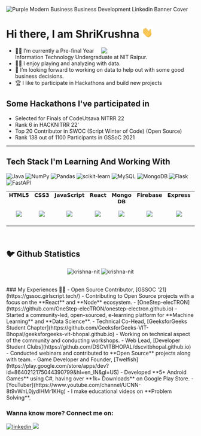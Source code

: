 ![Purple Modern Business Business Development Linkedin Banner Cover](https://user-images.githubusercontent.com/73196470/161052563-0ddba6da-611d-4387-97cc-0c64e0fb6a7e.gif)


# Hi there, I am ShriKrushna <img src="https://github.com/AnjaliPatle/AnjaliPatle/blob/main/Hi.gif" width="30px"> 

<img src="https://media.giphy.com/media/JrXas5ecb4FkwbFpIE/giphy.gif" width="250px" align="right"/>


- 👨‍🎓 I’m currently a Pre-final Year Information Technology Undergraduate at NIT Raipur.
- 👩‍💻 I enjoy playing and analyzing with data.
- 🤝 I’m looking forward to working on data to help out with some good business decisions.
- 🏆 I like to participate in Hackathons and build new projects


 ## Some Hackathons I've participated in 
 - Selected for Finals of CodeUtsava NITRR 22
 - Rank 6 in HACKNITRR 22'
 - Top 20 Contributor in SWOC (Script Winter of Code) (Open Source)
 - Rank 138 out of 1100 Participants in GSSoC 2021
 
 <hr/>
 
 ## Tech Stack I'm Learning And Working With
 ![Java](https://img.shields.io/badge/java-%23ED8B00.svg?style=for-the-badge&logo=java&logoColor=white)
 ![NumPy](https://img.shields.io/badge/numpy-%23013243.svg?style=for-the-badge&logo=numpy&logoColor=white)
 ![Pandas](https://img.shields.io/badge/pandas-%23150458.svg?style=for-the-badge&logo=pandas&logoColor=white)
 ![scikit-learn](https://img.shields.io/badge/scikit--learn-%23F7931E.svg?style=for-the-badge&logo=scikit-learn&logoColor=white)
 ![MySQL](https://img.shields.io/badge/mysql-%2300f.svg?style=for-the-badge&logo=mysql&logoColor=white)
 ![MongoDB](https://img.shields.io/badge/MongoDB-%234ea94b.svg?style=for-the-badge&logo=mongodb&logoColor=white)
 ![Flask](https://img.shields.io/badge/flask-%23000.svg?style=for-the-badge&logo=flask&logoColor=white)
 ![FastAPI](https://img.shields.io/badge/FastAPI-005571?style=for-the-badge&logo=fastapi)
 
 <table align="center">
  <tbody>
    <tr valign="top">
      <td width="10%" align="center">
        <span>𝗛𝗧𝗠𝗟𝟱</span><br><br><br>
        <img height="50px" src="https://cdn.svgporn.com/logos/html-5.svg">
      </td>
      <td width="10%" align="center">
        <span>𝗖𝗦𝗦𝟯</span><br><br><br>
        <img height="50px" src="https://cdn.svgporn.com/logos/css-3.svg">
      </td>
      <td width="10%" align="center">
        <span>𝗝𝗮𝘃𝗮𝗦𝗰𝗿𝗶𝗽𝘁</span><br><br><br>
        <img height="50px" src="https://cdn.svgporn.com/logos/javascript.svg">
      </td>
      <td width="10%" align="center">
        <span>𝗥𝗲𝗮𝗰𝘁</span><br><br><br>
        <img height="50px" src="https://cdn.svgporn.com/logos/react.svg">
      </td>
      <td width="10%" align="center">
        <span>𝗠𝗼𝗻𝗴𝗼 𝗗𝗕</span><br><br>
        <img height="50px" src="https://cdn.svgporn.com/logos/mongodb.svg">
      </td>
       <td width="10%" align="center">
        <span>𝗙𝗶𝗿𝗲𝗯𝗮𝘀𝗲</span><br><br><br>
        <img height="50px" src="https://cdn.svgporn.com/logos/firebase.svg">
      </td>
      <td width="10%" align="center">
        <span>𝗘𝘅𝗽𝗿𝗲𝘀𝘀</span><br><br><br>
        <img height="50px" src="https://cdn.svgporn.com/logos/express.svg">
      </td>
      <td width="10%" align="center">
        <span>𝗠𝗮𝘁𝗲𝗿𝗶𝗮𝗹-𝗨𝗜</span><br><br>
        <img height="50px" src="https://cdn.svgporn.com/logos/material-ui.svg">
      </td>
      <td width="10%" align="center">
        <span>𝗚𝗶𝘁</span><br><br><br>
        <img height="50px" src="https://cdn.svgporn.com/logos/git.svg">
      </td>
      <td width="10%" align="center">
        <span>𝗩𝗦 𝗖𝗼𝗱𝗲</span><br><br><br>
        <img height="50px" src="https://cdn.svgporn.com/logos/visual-studio-code.svg">
      </td>
    </tr>
  </tbody>
</table>
<br/>








<h2 align="left">🐦 Github Statistics </h2>
<p align="center">

<img src="https://github-readme-streak-stats.herokuapp.com/?user=krishna-nit&theme=tokyonight" alt="krishna-nit" />
<img src="https://github-readme-stats.vercel.app/api?username=krishna-nit&show_icons=true&hide_border=true&theme=tokyonight" alt="krishna-nit" />

  
</p>

<br>  
### My Experiences 🙌🏻
- Open Source Contributor, [GSSOC '21](https://gssoc.girlscript.tech/) - Contributing to Open Source projects with a focus on the **React** and **Node** ecosystem.
- [OneStep-elecTRON](https://github.com/OneStep-elecTRON/onestep-electron.github.io) - Started a community-led, open-sourced, e-learning platform for **Machine Learning** and **Data Science**.
- Technical Co-Head, [GeeksforGeeks Student Chapter](https://github.com/GeeksforGeeks-VIT-Bhopal/geeksforgeeks-vit-bhopal.github.io) - Working on technical aspect of the community and conducting workshops.
- Web Lead, [Developer Student Clubs](https://github.com/DSCVITBHOPAL/dscvitbhopal.github.io) - Conducted webinars and contributed to **Open Source** projects along with team.
- Game Developer and Founder, [Twelfish](https://play.google.com/store/apps/dev?id=8640212175044390799&hl=en_IN&gl=US) - Developed **5+ Android Games** using C#, having over **1k+ Downloads** on Google Play Store.
- [YouTuber](https://www.youtube.com/channel/UCNN-8t9vWnL0jydIHMr1KHg) - I make educational videos on **Problem Solving**.



### Wanna know more? Connect me on:

<a href="https://www.linkedin.com/in/krishna-nit/" target="_blank">
<img src=https://img.shields.io/badge/linkedin-%231E77B5.svg?&style=for-the-badge&logo=linkedin&logoColor=white alt=linkedin style="margin-bottom: 5px;" />
</a>
<a href = "mailto:krish30jan@gmail.com" target = "_blank">
<img src="https://img.shields.io/badge/gmail-D14836?&style=for-the-badge&logo=gmail&logoColor=white" />
</a>
  

